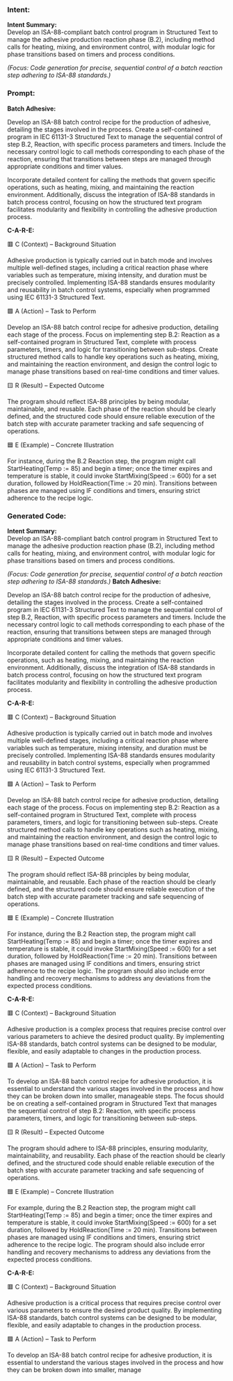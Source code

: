### Intent:
**Intent Summary:**  
Develop an ISA-88-compliant batch control program in Structured Text to manage the adhesive production reaction phase (B.2), including method calls for heating, mixing, and environment control, with modular logic for phase transitions based on timers and process conditions.  

*(Focus: Code generation for precise, sequential control of a batch reaction step adhering to ISA-88 standards.)*

### Prompt:
**Batch Adhesive:**

Develop an ISA-88 batch control recipe for the production of adhesive, detailing the stages involved in the process. Create a self-contained program in IEC 61131-3 Structured Text to manage the sequential control of step B.2, Reaction, with specific process parameters and timers. Include the necessary control logic to call methods corresponding to each phase of the reaction, ensuring that transitions between steps are managed through appropriate conditions and timer values.

Incorporate detailed content for calling the methods that govern specific operations, such as heating, mixing, and maintaining the reaction environment. Additionally, discuss the integration of ISA-88 standards in batch process control, focusing on how the structured text program facilitates modularity and flexibility in controlling the adhesive production process.

**C-A-R-E:**

🟥 C (Context) – Background Situation

Adhesive production is typically carried out in batch mode and involves multiple well-defined stages, including a critical reaction phase where variables such as temperature, mixing intensity, and duration must be precisely controlled. Implementing ISA-88 standards ensures modularity and reusability in batch control systems, especially when programmed using IEC 61131-3 Structured Text.

🟩 A (Action) – Task to Perform

Develop an ISA-88 batch control recipe for adhesive production, detailing each stage of the process. Focus on implementing step B.2: Reaction as a self-contained program in Structured Text, complete with process parameters, timers, and logic for transitioning between sub-steps. Create structured method calls to handle key operations such as heating, mixing, and maintaining the reaction environment, and design the control logic to manage phase transitions based on real-time conditions and timer values.

🟨 R (Result) – Expected Outcome

The program should reflect ISA-88 principles by being modular, maintainable, and reusable. Each phase of the reaction should be clearly defined, and the structured code should ensure reliable execution of the batch step with accurate parameter tracking and safe sequencing of operations.

🟦 E (Example) – Concrete Illustration

For instance, during the B.2 Reaction step, the program might call StartHeating(Temp := 85) and begin a timer; once the timer expires and temperature is stable, it could invoke StartMixing(Speed := 600) for a set duration, followed by HoldReaction(Time := 20 min). Transitions between phases are managed using IF conditions and timers, ensuring strict adherence to the recipe logic.

### Generated Code:
**Intent Summary:**  
Develop an ISA-88-compliant batch control program in Structured Text to manage the adhesive production reaction phase (B.2), including method calls for heating, mixing, and environment control, with modular logic for phase transitions based on timers and process conditions.  

*(Focus: Code generation for precise, sequential control of a batch reaction step adhering to ISA-88 standards.)*
**Batch Adhesive:**

Develop an ISA-88 batch control recipe for the production of adhesive, detailing the stages involved in the process. Create a self-contained program in IEC 61131-3 Structured Text to manage the sequential control of step B.2, Reaction, with specific process parameters and timers. Include the necessary control logic to call methods corresponding to each phase of the reaction, ensuring that transitions between steps are managed through appropriate conditions and timer values.

Incorporate detailed content for calling the methods that govern specific operations, such as heating, mixing, and maintaining the reaction environment. Additionally, discuss the integration of ISA-88 standards in batch process control, focusing on how the structured text program facilitates modularity and flexibility in controlling the adhesive production process.

**C-A-R-E:**

🟥 C (Context) – Background Situation

Adhesive production is typically carried out in batch mode and involves multiple well-defined stages, including a critical reaction phase where variables such as temperature, mixing intensity, and duration must be precisely controlled. Implementing ISA-88 standards ensures modularity and reusability in batch control systems, especially when programmed using IEC 61131-3 Structured Text.

🟩 A (Action) – Task to Perform

Develop an ISA-88 batch control recipe for adhesive production, detailing each stage of the process. Focus on implementing step B.2: Reaction as a self-contained program in Structured Text, complete with process parameters, timers, and logic for transitioning between sub-steps. Create structured method calls to handle key operations such as heating, mixing, and maintaining the reaction environment, and design the control logic to manage phase transitions based on real-time conditions and timer values.

🟨 R (Result) – Expected Outcome

The program should reflect ISA-88 principles by being modular, maintainable, and reusable. Each phase of the reaction should be clearly defined, and the structured code should ensure reliable execution of the batch step with accurate parameter tracking and safe sequencing of operations.

🟦 E (Example) – Concrete Illustration

For instance, during the B.2 Reaction step, the program might call StartHeating(Temp := 85) and begin a timer; once the timer expires and temperature is stable, it could invoke StartMixing(Speed := 600) for a set duration, followed by HoldReaction(Time := 20 min). Transitions between phases are managed using IF conditions and timers, ensuring strict adherence to the recipe logic. The program should also include error handling and recovery mechanisms to address any deviations from the expected process conditions.

**C-A-R-E:**

🟥 C (Context) – Background Situation

Adhesive production is a complex process that requires precise control over various parameters to achieve the desired product quality. By implementing ISA-88 standards, batch control systems can be designed to be modular, flexible, and easily adaptable to changes in the production process.

🟩 A (Action) – Task to Perform

To develop an ISA-88 batch control recipe for adhesive production, it is essential to understand the various stages involved in the process and how they can be broken down into smaller, manageable steps. The focus should be on creating a self-contained program in Structured Text that manages the sequential control of step B.2: Reaction, with specific process parameters, timers, and logic for transitioning between sub-steps.

🟨 R (Result) – Expected Outcome

The program should adhere to ISA-88 principles, ensuring modularity, maintainability, and reusability. Each phase of the reaction should be clearly defined, and the structured code should enable reliable execution of the batch step with accurate parameter tracking and safe sequencing of operations.

🟦 E (Example) – Concrete Illustration

For example, during the B.2 Reaction step, the program might call StartHeating(Temp := 85) and begin a timer; once the timer expires and temperature is stable, it could invoke StartMixing(Speed := 600) for a set duration, followed by HoldReaction(Time := 20 min). Transitions between phases are managed using IF conditions and timers, ensuring strict adherence to the recipe logic. The program should also include error handling and recovery mechanisms to address any deviations from the expected process conditions.

**C-A-R-E:**

🟥 C (Context) – Background Situation

Adhesive production is a critical process that requires precise control over various parameters to ensure the desired product quality. By implementing ISA-88 standards, batch control systems can be designed to be modular, flexible, and easily adaptable to changes in the production process.

🟩 A (Action) – Task to Perform

To develop an ISA-88 batch control recipe for adhesive production, it is essential to understand the various stages involved in the process and how they can be broken down into smaller, manage

